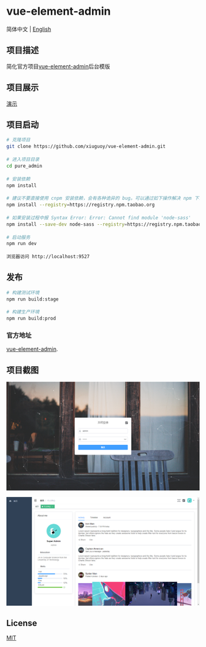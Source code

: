 # vue-element-admin

简体中文 | [English](./README-en-US.md)

## 项目描述

简化官方项目[vue-element-admin](https://github.com/PanJiaChen/vue-element-admin)后台模版

## 项目展示

[演示](https://xiuguoy.github.io/#/login)

## 项目启动

```bash
# 克隆项目
git clone https://github.com/xiuguoy/vue-element-admin.git

# 进入项目目录
cd pure_admin

# 安装依赖
npm install

# 建议不要直接使用 cnpm 安装依赖，会有各种诡异的 bug。可以通过如下操作解决 npm 下载速度慢的问题
npm install --registry=https://registry.npm.taobao.org

# 如果安装过程中报 Syntax Error: Error: Cannot find module 'node-sass'
npm install --save-dev node-sass --registry=https://registry.npm.taobao.org --disturl=https://npm.taobao.org/dist --sass-binary-site=http://npm.taobao.org/mirrors/node-sass

# 启动服务
npm run dev

浏览器访问 http://localhost:9527

```

## 发布

```bash
# 构建测试环境
npm run build:stage

# 构建生产环境
npm run build:prod
```

### 官方地址

[vue-element-admin](https://panjiachen.github.io/vue-element-admin-site/zh/guide).


## 项目截图

![avatar](./public/screen1.png)

![avatar](./public/screen.png)


## License

[MIT](./LICENSE)
